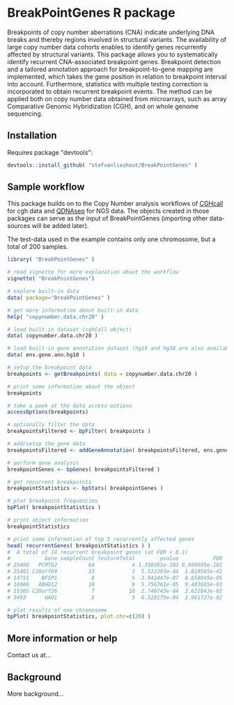 BreakPointGenes R package
====================

Breakpoints of copy number aberrations (CNA) indicate underlying DNA breaks and thereby regions involved in structural variants. The availability of large copy number data cohorts enables to identify genes recurrently affected by structural variants. This package allows you to systematically identify recurrent CNA-associated breakpoint genes. Breakpoint detection and a tailored annotation approach for breakpoint-to-gene mapping are implemented, which takes the gene position in relation to breakpoint interval into account. Furthermore, statistics with multiple testing correction is incorporated to obtain recurrent breakpoint events. The method can be applied both on copy number data obtained from microarrays, such as array Comparative Genomic Hybridization (CGH), and on whole genome sequencing.

Installation
---------------------

Requires package "devtools":

```R
devtools::install_github( "stefvanlieshout/BreakPointGenes" )
```

Sample workflow
---------------------

This package builds on to the Copy Number analysis workflows of [CGHcall] for cgh data and [QDNAseq] for NGS data. The objects created in those packages can serve as the input of BreakPointGenes (importing other data-sources will be added later).

The test-data used in the example contains only one chromosome, but a total of 200 samples.

[CGHcall]: http://www.bioconductor.org/packages/release/bioc/html/CGHcall.html
[QDNAseq]: http://www.bioconductor.org/packages/release/bioc/html/QDNAseq.html

```R
library( "BreakPointGenes" )

# read vignette for more explanation about the workflow
vignette( "BreakPointGenes")

# explore built-in data
data( package="BreakPointGenes" )

# get more information about built-in data
help( "copynumber.data.chr20" )

# load built-in dataset (cghCall object)
data( copynumber.data.chr20 )

# load built-in gene annotation dataset (hg19 and hg38 are also availabe)
data( ens.gene.ann.hg18 )

# setup the breakpoint data
breakpoints <- getBreakpoints( data = copynumber.data.chr20 )

# print some information about the object
breakpoints

# take a peek at the data access options
accessOptions(breakpoints)

# optionally filter the data
breakpointsFiltered <- bpFilter( breakpoints )

# add/setup the gene data 
breakpointsFiltered <- addGeneAnnotation( breakpointsFiltered, ens.gene.ann.hg18 )

# perform gene analysis
breakpointGenes <- bpGenes( breakpointsFiltered )

# get recurrent breakpoints
breakpointStatistics <- bpStats( breakpointGenes )

# plot breakpoint frequencies
bpPlot( breakpointStatistics )

# print object information
breakpointStatistics

# print some information of top 5 recurrently affected genes
head( recurrentGenes( breakpointStatistics ) )
#  A total of 14 recurrent breakpoint genes (at FDR < 0.1)
#           Gene sampleCount featureTotal        pvalue           FDR
# 25468   PCMTD2          64            4 1.350385e-103 8.899035e-101
# 25481 C20orf69          33            3  5.522293e-44  1.819595e-41
# 14751    BFSP1           8            5  3.941447e-07  8.658045e-05
# 16066   ABHD12          10            9  5.756361e-05  9.483605e-03
# 15305 C20orf26           7           18  2.748743e-04  3.622843e-02
# 3493      HAO1           5            5  6.528175e-04  3.961727e-02

# plot results of one chromosome
bpPlot( breakpointStatistics, plot.chr=c(20) )
```

More information or help
---------------------

Contact us at...

Background
---------------------

More background...

